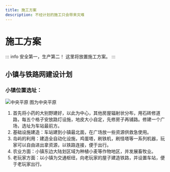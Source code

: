 ```yaml
---
title: 施工方案
description: 不经计划的施工只会带来灾难
---
```

# 施工方案
::: info 安全第一，生产第二！
这里将放置施工方案。
:::
## 小镇与铁路网建设计划
### 小镇位置选址：
![中央平原](/中央平原.jpg "简单示意图")
图为中央平原<br>
1. 首先将小药的大别野建好，以此为中心，其他房屋辐射状分布，用石砖修道路，每五个格子安放路灯设施，地皮大小自定，先修房子再铺路。修建一个广场，选址为车站最前方。<br>
1. 基础设施建造：车站建到小镇最北面，在广场放一些资源供救急使用。<br>
1. 岛屿的利用：建造全自动化设施，鸡蛋塔，刷铁机，刷怪塔等一系列机器，玩家可以自由进出拿资源，以铁路连接，便于出行。<br>
1. 农业方面：小镇东边大陆划区域为种植小麦等作物地区，并发展畜牧业。<br>
1. 老玩家方面：以小镇为交通枢纽，向老玩家的屋子建造铁路，并设置车站，便于老玩家出行。<br>
